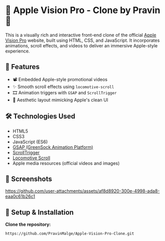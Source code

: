 # 🍎 Apple Vision Pro - Clone by Pravin 🥀

This is a visually rich and interactive front-end clone of the official [Apple Vision Pro](https://www.apple.com/apple-vision-pro/) website, built using HTML, CSS, and JavaScript. It incorporates animations, scroll effects, and videos to deliver an immersive Apple-style experience.

## 🚀 Features

- 📽️ Embedded Apple-style promotional videos  
- ✨ Smooth scroll effects using `locomotive-scroll`  
- 🎞️ Animation triggers with `GSAP` and `ScrollTrigger`  
- 🎨 Aesthetic layout mimicking Apple's clean UI   

## 🛠️ Technologies Used

- HTML5  
- CSS3  
- JavaScript (ES6)  
- [GSAP (GreenSock Animation Platform)](https://greensock.com/gsap/)  
- [ScrollTrigger](https://greensock.com/scrolltrigger/)  
- [Locomotive Scroll](https://locomotivemtl.github.io/locomotive-scroll/)  
- Apple media resources (official videos and images)

## 📸 Screenshots



https://github.com/user-attachments/assets/af8d8920-300e-4998-ada8-eaa0c61b26c1



## 🔧 Setup & Installation

**Clone the repository:**
 
```bash
https://github.com/PravinMalge/Apple-Vision-Pro-Clone.git
